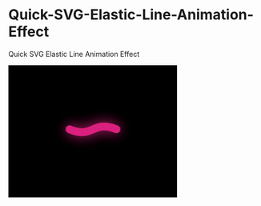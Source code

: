# Quick-SVG-Elastic-Line-Animation-Effect
Quick SVG Elastic Line Animation Effect

![](https://github.com/VikasGutte/Quick-SVG-Elastic-Line-Animation-Effect/blob/main/Quick%20SVG%20Elastic%20Line%20Animation%20Effect.gif)
